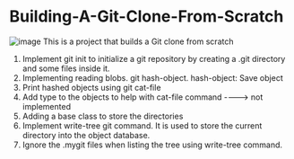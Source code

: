 # Building-A-Git-Clone-From-Scratch
![image](https://github.com/anjaliasha123/Building-A-Git-Clone-From-Scratch/assets/66244077/5152c988-8a85-4da8-b2ad-8196d4ab544f)
This is a project that builds a Git clone from scratch
<ol>
    <li> Implement git init to initialize a git repository by creating a .git directory and some files inside it.</li>
    <li> Implementing reading blobs. git hash-object. hash-object: Save object</li>
    <li> Print hashed objects using git cat-file</li>
    <li> Add type to the objects to help with cat-file command ----> not implemented</li>
    <li>Adding a base class to store the directories</li>
    <li>Implement write-tree git command. It is used to store the current directory into the object database.</li>
    <li>Ignore the .mygit files when listing the tree using write-tree command.</li>
</ol>
